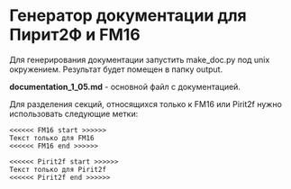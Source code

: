 # Генератор документации для Пирит2Ф и FM16

Для генерирования документации запустить make_doc.py под unix окружением. Результат будет помещен в папку output.

**documentation\_1\_05.md** - основной файл с документацией.

Для разделения секций, относящихся только к FM16 или Pirit2f нужно использовать следующие метки:

    <<<<<< FM16 start >>>>>>
    Текст только для FM16
    <<<<<< FM16 end >>>>>>
    
    <<<<<< Pirit2f start >>>>>>
    Текст только для Pirit2f
    <<<<<< Pirit2f end >>>>>>
